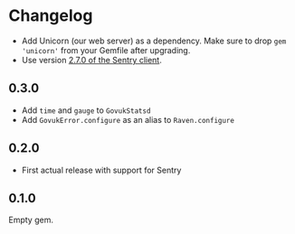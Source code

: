 # Changelog

* Add Unicorn (our web server) as a dependency. Make sure to drop `gem 'unicorn'` from your Gemfile after upgrading.
* Use version [2.7.0 of the Sentry client][sentry-270].

[sentry-270]: https://github.com/getsentry/raven-ruby/commit/ef623824cb0a8a2f60be5fb7e12f80454da54fd7

## 0.3.0

* Add `time` and `gauge` to `GovukStatsd`
* Add `GovukError.configure` as an alias to `Raven.configure`

## 0.2.0

* First actual release with support for Sentry

## 0.1.0

Empty gem.
